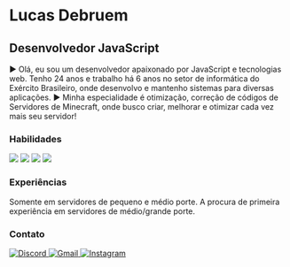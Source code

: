 Lucas Debruem
=====================================================================================================================================

Desenvolvedor JavaScript
------------------------

► Olá, eu sou um desenvolvedor apaixonado por JavaScript e tecnologias web. Tenho 24 anos e trabalho há 6 anos no setor de informática do Exército Brasileiro, onde desenvolvo e mantenho sistemas para diversas aplicações. 
► Minha especialidade é otimização, correção de códigos de Servidores de Minecraft, onde busco criar, melhorar e otimizar cada vez mais seu servidor!

### Habilidades 
<p align="left">
<img src="https://img.shields.io/badge/JavaScript-F7DF1E?style=for-the-badge&logo=javascript&logoColor=black" />
<img src= "https://img.shields.io/badge/Kotlin-0095D5?&style=for-the-badge&logo=kotlin&logoColor=white"/>
<img src = "https://img.shields.io/badge/MySQL-00000F?style=for-the-badge&logo=mysql&logoColor=white">
<img src = "https://img.shields.io/badge/SQLite-07405E?style=for-the-badge&logo=sqlite&logoColor=white">
</a>
                    </p>
                    
### Experiências
Somente em servidores de pequeno e médio porte. A procura de primeira experiência em servidores de médio/grande porte.


### Contato
<p align="left">
<a href="https://discord.com/users/tiozero_" target="_blank" rel="noreferrer"><img src="https://img.shields.io/badge/Discord-7289DA?style=for-the-badge&logo=discord&logoColor=white" alt="Discord" />
<a href="mailto:debruemlucas@gmail.com" target="_blank" rel="noreferrer"><img src="https://img.shields.io/badge/Gmail-D14836?style=for-the-badge&logo=gmail&logoColor=white" alt="Gmail" />
<a href="http://www.instagram.com/lucasdebruem_" target="_blank" rel="noreferrer"><img src="https://img.shields.io/badge/Instagram-E4405F?style=for-the-badge&logo=instagram&logoColor=white" alt="Instagram" />
